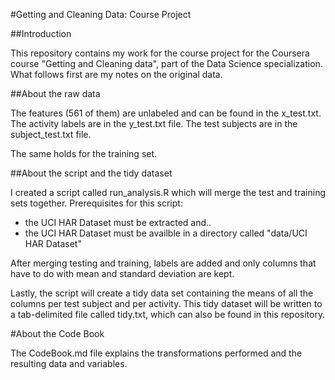 #Getting and Cleaning Data: Course Project

##Introduction

This repository contains my work for the course project for the Coursera course "Getting and Cleaning data", part of the Data Science specialization. What follows first are my notes on the original data.

##About the raw data

The features (561 of them) are unlabeled and can be found in the x_test.txt. The activity labels are in the y_test.txt file. The test subjects are in the subject_test.txt file.

The same holds for the training set.

##About the script and the tidy dataset

I created a script called run_analysis.R which will merge the test and training sets together. Prerequisites for this script:

   -  the UCI HAR Dataset must be extracted and..
   - the UCI HAR Dataset must be availble in a directory called "data/UCI HAR Dataset"

After merging testing and training, labels are added and only columns that have to do with mean and standard deviation are kept.

Lastly, the script will create a tidy data set containing the means of all the columns per test subject and per activity. This tidy dataset will be written to a tab-delimited file called tidy.txt, which can also be found in this repository.

#About the Code Book

The CodeBook.md file explains the transformations performed and the resulting data and variables.
